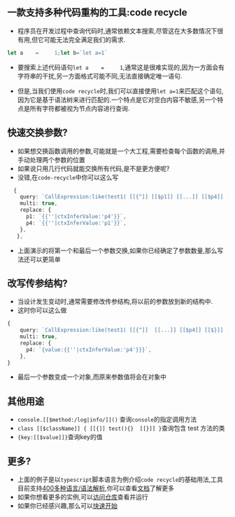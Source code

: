 ## 一款支持多种代码重构的工具:code recycle
- 程序员在开发过程中查询代码时,通常依赖文本搜索,尽管这在大多数情况下很有用,但它可能无法完全满足我们的需求.

```ts
let a    =     1;let b=`let a=1`
```

- 要搜索上述代码语句`let a    =     1`,通常这是很难实现的,因为一方面会有字符串的干扰,另一方面格式可能不同,无法直接确定唯一语句.

- 但是,当我们使用`code recycle`时,我们可以直接使用`let a=1`来匹配这个语句,因为它是基于语法树来进行匹配的.一个特点是它对空白内容不敏感,另一个特点是所有字符都被视为节点内容进行查询.
## 快速交换参数?
- 如果想交换函数调用的参数,可能就是一个大工程,需要检查每个函数的调用,并手动处理两个参数的位置
- 如果说只用几行代码就能交换所有代码,是不是更方便呢?
- 没错,在`code-recycle`中你可以这么写

```ts
  {
    query: `CallExpression:like(test1( [[{^]] [[$p1]] [[...]] [[$p4]] [[$}]] ) )`,
    multi: true,
    replace: {
      p1: `{{''|ctxInferValue:'p4'}}`,
      p4: `{{''|ctxInferValue:'p1'}}`,
    },
   },
```

- 上面演示的将第一个和最后一个参数交换,如果你已经确定了参数数量,那么写法还可以更简单

## 改写传参结构?
- 当设计发生变动时,通常需要修改传参结构,将以前的参数放到新的结构中.
- 这时你可以这么做

```ts
{
    query: `CallExpression:like(test1( [[{^]]  [[...]] [[$p4]] [[$}]] ) )`,
    multi: true,
    replace: {
      p4: `{value:{{''|ctxInferValue:'p4'}}}`,
    },
}
```

- 最后一个参数变成一个对象,而原来参数值将会在对象中

## 其他用途

- `console.[[$method:/log|info/]]()` 查询`console`的指定调用方法
- `class [[$className]] { [[{]] test(){}  [[}]] }`查询包含 test 方法的类
- `{key:[[$value]]}`查询key的值
## 更多?

- 上面的例子是以`typescript`脚本语言为例介绍`code recycle`的基础用法,工具目前支持[400多种语言/语法解析](https://wszgrcy.github.io/code-recycle/#/zh-Hans/%E8%A7%A3%E6%9E%90%E5%99%A8),你可以查看[文档](https://wszgrcy.github.io/code-recycle/#/zh-Hans/%E5%BF%AB%E9%80%9F%E5%BC%80%E5%A7%8B)了解更多
- 如果你想看更多的实例,可以[访问仓库](https://github.com/wszgrcy/code-recycle-plugin-script)查看并运行
- 如果你已经感兴趣,那么可以[快速开始](https://wszgrcy.github.io/code-recycle/#/zh-Hans/%E5%BF%AB%E9%80%9F%E5%BC%80%E5%A7%8B)